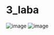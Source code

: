 # 3_laba
![image](https://github.com/KatherineKischenko/3_laba/assets/126405722/219811fb-9737-4522-8f67-823217bcc623)
![image](https://github.com/KatherineKischenko/3_laba/assets/126405722/84aeb94f-cf6e-4f1c-bf41-35ad1e7b0c58)
